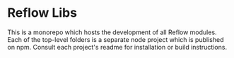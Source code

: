 # Reflow Libs

This is a monorepo which hosts the development of all Reflow modules. Each of the top-level folders is a separate node project which is published on npm. Consult each project's readme for installation or build instructions.
